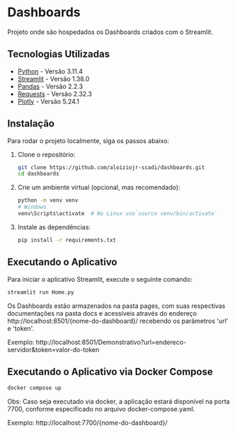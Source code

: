 # Dashboards

Projeto onde são hospedados os Dashboards criados com o Streamlit.

## Tecnologias Utilizadas
- [Python](https://www.python.org/) - Versão 3.11.4
- [Streamlit](https://streamlit.io/) - Versão 1.38.0
- [Pandas](https://pandas.pydata.org/) - Versão 2.2.3
- [Requests](https://docs.python-requests.org/en/latest/) - Versão 2.32.3
- [Plotly](https://plotly.com/python/) - Versão 5.24.1

## Instalação

Para rodar o projeto localmente, siga os passos abaixo:

1. Clone o repositório:

   ```bash
   git clone https://github.com/aloiziojr-scadi/dashboards.git 
   cd dashboards

2. Crie um ambiente virtual (opcional, mas recomendado):

    ```bash
    python -m venv venv
    # Windows
    venv\Scripts\activate  # No Linux use`source venv/bin/activate`

3. Instale as dependências:

    ```bash
    pip install -r requirements.txt

## Executando o Aplicativo

Para iniciar o aplicativo Streamlit, execute o seguinte comando:

```bash
streamlit run Home.py
```
Os Dashboards estão armazenados na pasta pages, com suas respectivas documentações na pasta docs e acessíveis através do endereço http://localhost:8501/{nome-do-dashboard}/ recebendo os parâmetros 'url'  e 'token'. 

Exemplo: http://localhost:8501/Demonstrativo?url=endereco-servidor&token=valor-do-token


## Executando o Aplicativo via Docker Compose 
```bash
docker compose up
```

Obs: Caso seja executado via docker, a aplicação estará disponível na porta 7700, conforme especificado no arquivo docker-compose.yaml.

Exemplo: http://localhost:7700/{nome-do-dashboard}/